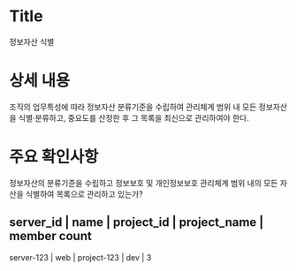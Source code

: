 # Title
정보자산 식별

# 상세 내용
조직의 업무특성에 따라 정보자산 분류기준을 수립하여 관리체계 범위 내 모든 정보자산을 식별·분류하고, 중요도를 산정한 후 그 목록을 최신으로 관리하여야 한다.

# 주요 확인사항
정보자산의 분류기준을 수립하고 정보보호 및 개인정보보호 관리체계 범위 내의 모든 자산을 식별하여 목록으로 관리하고 있는가?

server_id | name | project_id | project_name | member count
---
server-123 | web | project-123 | dev | 3

